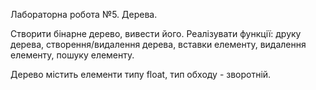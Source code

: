 Лабораторна робота №5. Дерева.

Створити бінарне дерево, вивести його. 
Реалізувати функції: друку дерева, створення/видалення дерева, вставки елементу, 
видалення елементу, пошуку елементу.

Дерево містить елементи типу float, тип обходу - зворотній.
